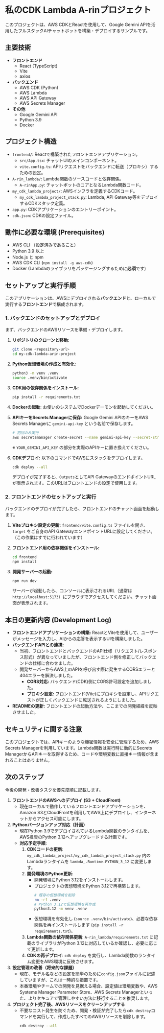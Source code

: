 # 私のCDK Lambda A-rinプロジェクト

このプロジェクトは、AWS CDKとReactを使用して、Google Gemini APIを活用したフルスタックAIチャットボットを構築・デプロイするサンプルです。

## 主要技術

*   **フロントエンド**
    *   React (TypeScript)
    *   Vite
    *   axios
*   **バックエンド**
    *   AWS CDK (Python)
    *   AWS Lambda
    *   AWS API Gateway
    *   AWS Secrets Manager
*   **その他**
    *   Google Gemini API
    *   Python 3.9
    *   Docker

## プロジェクト構造

*   `frontend/`: Reactで構築されたフロントエンドアプリケーション。
    *   `src/App.tsx`: チャットUIのメインコンポーネント。
    *   `vite.config.ts`: APIリクエストをバックエンドに転送（プロキシ）するための設定。
*   `A-rin_lambda/`: Lambda関数のソースコードと依存関係。
    *   `A-rinApp.py`: チャットボットのコアとなるLambda関数コード。
*   `my_cdk_lambda_project/`: AWSインフラを定義するCDKコード。
    *   `my_cdk_lambda_project_stack.py`: Lambda, API Gateway等をデプロイするCDKスタック定義。
*   `app.py`: CDKアプリケーションのエントリーポイント。
*   `cdk.json`: CDKの設定ファイル。

## 動作に必要な環境 (Prerequisites)

*   AWS CLI （設定済みであること）
*   Python 3.9 以上
*   Node.js と npm
*   AWS CDK CLI (`npm install -g aws-cdk`)
*   Docker (Lambdaのライブラリをパッケージングするために**必須**です)

## セットアップと実行手順

このアプリケーションは、AWSにデプロイされる**バックエンド**と、ローカルで実行する**フロントエンド**で構成されます。

### 1. バックエンドのセットアップとデプロイ

まず、バックエンドのAWSリソースを準備・デプロイします。

1.  **リポジトリのクローンと移動:**
    ```bash
    git clone <repository-url>
    cd my-cdk-lambda-arin-project
    ```

2.  **Python仮想環境の作成と有効化:**
    ```bash
    python3 -m venv .venv
    source .venv/bin/activate
    ```

3.  **CDK用の依存関係をインストール:**
    ```bash
    pip install -r requirements.txt
    ```

4.  **Dockerの起動:**
    お使いのシステムでDockerデーモンを起動してください。

5.  **APIキーをSecrets Managerに保存:**
    Google Gemini APIのキーをAWS Secrets Managerに `gemini-api-key` という名前で保存します。
    ```bash
    # 初回のみ実行
    aws secretsmanager create-secret --name gemini-api-key --secret-string YOUR_GEMINI_API_KEY
    ```
    ※ `YOUR_GEMINI_API_KEY` の部分を実際のAPIキーに置き換えてください。

6.  **CDKデプロイ:**
    以下のコマンドでAWSにスタックをデプロイします。
    ```bash
    cdk deploy --all
    ```
    デプロイが完了すると、`Outputs`としてAPI GatewayのエンドポイントURLが表示されます。このURLはフロントエンドの設定で使用します。

### 2. フロントエンドのセットアップと実行

バックエンドのデプロイが完了したら、フロントエンドのチャット画面を起動します。

1.  **Viteプロキシ設定の更新:**
    `frontend/vite.config.ts` ファイルを開き、`target` をご自身のAPI GatewayエンドポイントURLに設定してください。（この作業はすでに行われています）

2.  **フロントエンド用の依存関係をインストール:**
    ```bash
    cd frontend
    npm install
    ```

3.  **開発サーバーの起動:**
    ```bash
    npm run dev
    ```
    サーバーが起動したら、コンソールに表示されるURL（通常は `http://localhost:5173`）にブラウザでアクセスしてください。チャット画面が表示されます。

## 本日の更新内容 (Development Log)

*   **フロントエンドアプリケーションの構築:** ReactとViteを使用して、ユーザーがメッセージを入力し、AIからの応答を表示するUIを構築しました。
*   **バックエンドAPIとの連携:**
    *   当初、フロントエンドとバックエンドのAPI仕様（リクエスト/レスポンス形式）が異なっていましたが、フロントエンド側を修正してバックエンドの仕様に合わせました。
    *   開発サーバーからAWS上のAPIを呼び出す際に発生するCORSエラーと404エラーを解決しました。
        *   **CORS対応:** バックエンド(CDK)側にCORS許可設定を追加しました。
        *   **プロキシ設定:** フロントエンド(Vite)にプロキシを設定し、APIリクエストが正しくバックエンドに転送されるようにしました。
*   **READMEの更新:** フロントエンドの起動方法や、ここまでの開発経緯を反映させました。

## セキュリティに関する注意

このプロジェクトでは、APIキーのような機密情報を安全に管理するため、AWS Secrets Managerを利用しています。Lambda関数は実行時に動的にSecrets ManagerからAPIキーを取得するため、コードや環境変数に直接キー情報が含まれることはありません。

## 次のステップ

今後の開発・改善タスクを優先度順に記載します。

1.  **フロントエンドのAWSへのデプロイ (S3 + CloudFront)**
    *   現在ローカルで動作しているフロントエンドアプリケーションを、Amazon S3とCloudFrontを利用してAWS上にデプロイし、インターネットからアクセス可能にします。
2.  **Pythonバージョンアップ対応（計画）**
    *   現在Python 3.9でデプロイされているLambda関数のランタイムを、AWS推奨のPython 3.12へアップグレードする計画です。
    *   **対応予定手順:**
        1.  **CDKコードの更新**: `my_cdk_lambda_project/my_cdk_lambda_project_stack.py` 内のLambdaランタイムを `lambda_.Runtime.PYTHON_3_12` に変更します。
        2.  **開発環境のPython更新**: 
            *   開発環境にPython 3.12をインストールします。
            *   プロジェクトの仮想環境をPython 3.12で再構築します。
                ```bash
                # 既存の仮想環境を削除
                rm -rf .venv
                # Python 3.12で仮想環境を再作成
                python3.12 -m venv .venv
                ```
            *   仮想環境を有効化し (`source .venv/bin/activate`)、必要な依存関係を再インストールします (`pip install -r requirements.txt`)。
        3.  **Lambda関数の依存関係更新**: `A-rin_lambda/requirements.txt` に記載のライブラリがPython 3.12に対応しているか確認し、必要に応じて更新します。
        4.  **CDKの再デプロイ**: `cdk deploy` を実行し、Lambda関数のランタイム変更をAWS環境に反映させます。
3.  **設定管理の改善（将来的な課題）**
    *   現在、モデル名などの設定を簡単のために`config.json`ファイルに記述していますが、これは一時的な措置です。
    *   本番環境やチームでの開発を見据える場合、設定値は環境変数や、AWS Systems Manager Parameter Store、AWS Secrets Managerといった、よりセキュアで管理しやすい方法に移行することを推奨します。
4.  **プロジェクト完了後、AWSリソースをクリーンアップする**
    *   不要なコスト発生を防ぐため、開発・検証が完了したら`cdk destroy`コマンドを実行して、作成したすべてのAWSリソースを削除します。
        ```bash
        cdk destroy --all
        ```
